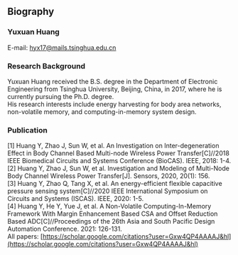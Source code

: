 ## Biography

### Yuxuan Huang

E-mail: [hyx17@mails.tsinghua.edu.cn](hyx17@mails.tsinghua.edu.cn)

### Research Background

Yuxuan Huang received the B.S. degree in the Department of Electronic Engineering from Tsinghua University, Beijing, China, in 2017, where he is currently pursuing the Ph.D. degree.  
His research interests include energy harvesting for body area networks, non-volatile memory, and computing-in-memory system design.

### Publication

[1] Huang Y, Zhao J, Sun W, et al. An Investigation on Inter-degeneration Effect in Body Channel Based Multi-node Wireless Power Transfer[C]//2018 IEEE Biomedical Circuits and Systems Conference (BioCAS). IEEE, 2018: 1-4.  
[2] Huang Y, Zhao J, Sun W, et al. Investigation and Modeling of Multi-Node Body Channel Wireless Power Transfer[J]. Sensors, 2020, 20(1): 156.  
[3] Huang Y, Zhao Q, Tang X, et al. An energy-efficient flexible capacitive pressure sensing system[C]//2020 IEEE International Symposium on Circuits and Systems (ISCAS). IEEE, 2020: 1-5.  
[4] Huang Y, He Y, Yue J, et al. A Non-Volatile Computing-In-Memory Framework With Margin Enhancement Based CSA and Offset Reduction Based ADC[C]//Proceedings of the 26th Asia and South Pacific Design Automation Conference. 2021: 126-131.  
All papers: [https://scholar.google.com/citations?user=Gxw4QP4AAAAJ&hl](https://scholar.google.com/citations?user=Gxw4QP4AAAAJ&hl)  
